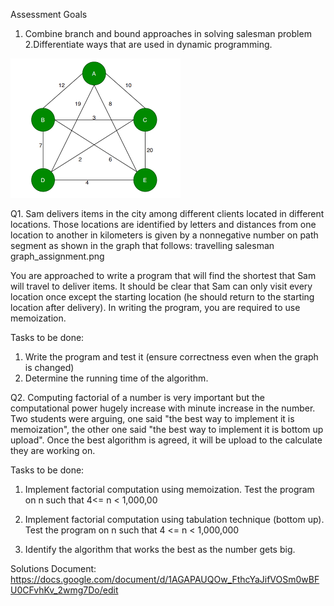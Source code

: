 Assessment Goals

1. Combine branch and bound approaches in solving salesman problem
2.Differentiate ways that are used in dynamic programming.

 ![Alt text](image.png)

Q1. Sam delivers items in the city among different clients located in different locations. Those locations are identified by letters and distances from one location to another in kilometers is given by a nonnegative number on path segment as shown in the graph that follows:
travelling salesman graph_assignment.png

You are approached to write a program that will find the shortest that Sam will travel to deliver items. It should be clear that Sam can only visit every location once except the starting location (he should return to the starting location after delivery). In writing the program, you are required to use memoization.

Tasks to be done:
1. Write the program and test it (ensure correctness even when the graph is changed)
2. Determine the running time of the algorithm.

 

Q2. Computing factorial of a number is very important but the computational power hugely increase with minute increase in the number. Two students were arguing, one said "the best way to implement it is memoization", the other one said "the best way to implement it is bottom up upload". Once the best algorithm is agreed, it will be upload to the calculate they are working on.

Tasks to be done:

1. Implement factorial computation using memoization. Test the program on n such that 4<= n < 1,000,00 

2. Implement factorial computation using tabulation technique (bottom up).  Test the program on n such that 4 <= n < 1,000,000

3. Identify the algorithm that works the best as the number gets big.

Solutions Document: https://docs.google.com/document/d/1AGAPAUQOw_FthcYaJifVOSm0wBFU0CFvhKv_2wmg7Do/edit 